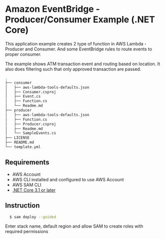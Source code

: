 # Amazon EventBridge - Producer/Consumer Example (.NET Core)

This application example creates 2 type of function in AWS Lambda - Producer and Consumer. And some EventBridge rules to route events to proper consumer.

The example shows ATM transaction event and routing based on location. It also does filtering such that only approved transaction are passed.

```bash
.
├── consumer
│   ├── aws-lambda-tools-defaults.json
│   ├── Consumer.csproj
│   ├── Event.cs
│   ├── Function.cs
│   └── Readme.md
├── producer
│   ├── aws-lambda-tools-defaults.json
│   ├── Function.cs
│   ├── Producer.csproj
│   ├── Readme.md
│   └── SampleEvents.cs
├── LICENSE
├── README.md
└── template.yml
```

## Requirements
- AWS Account
- AWS CLI installed and configured to use AWS Account
- AWS SAM CLI
- [.NET Core 3.1 or later](https://dotnet.microsoft.com/download)

## Instruction
```bash
  $ sam deploy --guided
```
Enter stack name, default region and allow SAM to create roles with required permissions